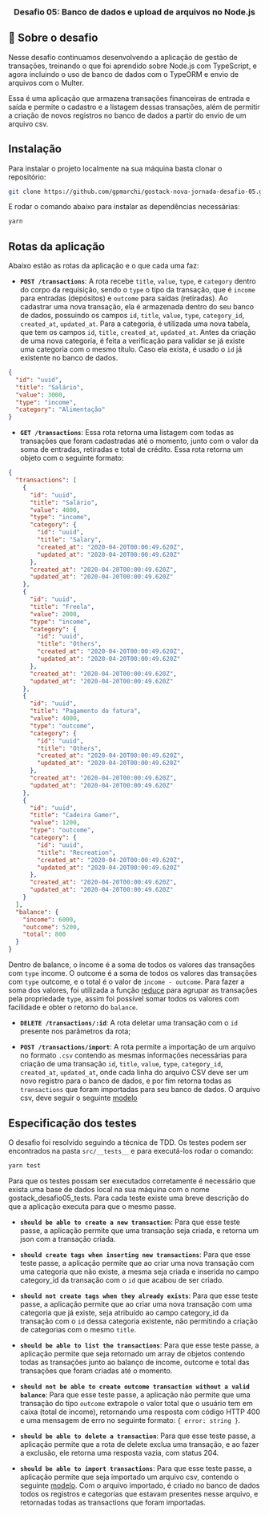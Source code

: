 <h3 align="center">
  Desafio 05: Banco de dados e upload de arquivos no Node.js
</h3>

## :rocket: Sobre o desafio

Nesse desafio continuamos desenvolvendo a aplicação de gestão de transações, treinando o que foi aprendido sobre Node.js com TypeScript, e agora incluindo o uso de banco de dados com o TypeORM e envio de arquivos com o Multer.

Essa é uma aplicação que armazena transações financeiras de entrada e saída e permite o cadastro e a listagem dessas transações, além de permitir a criação de novos registros no banco de dados a partir do envio de um arquivo csv.

## Instalação

Para instalar o projeto localmente na sua máquina basta clonar o repositório:

```bash
git clone https://github.com/gpmarchi/gostack-nova-jornada-desafio-05.git && cd gostack-nova-jornada-desafio-05
```

E rodar o comando abaixo para instalar as dependências necessárias:

```bash
yarn
```

## Rotas da aplicação

Abaixo estão as rotas da aplicação e o que cada uma faz:

- **`POST /transactions`**: A rota recebe `title`, `value`, `type`, e `category` dentro do corpo da requisição, sendo o `type` o tipo da transação, que é `income` para entradas (depósitos) e `outcome` para saídas (retiradas). Ao cadastrar uma nova transação, ela é armazenada dentro do seu banco de dados, possuindo os campos `id`, `title`, `value`, `type`, `category_id`, `created_at`, `updated_at`. Para a categoria, é utilizada uma nova tabela, que tem os campos `id`, `title`, `created_at`, `updated_at`. Antes da criação de uma nova categoria, é feita a verificação para validar se já existe uma categoria com o mesmo título. Caso ela exista, é usado o `id` já existente no banco de dados.

```json
{
  "id": "uuid",
  "title": "Salário",
  "value": 3000,
  "type": "income",
  "category": "Alimentação"
}
```

- **`GET /transactions`**: Essa rota retorna uma listagem com todas as transações que foram cadastradas até o momento, junto com o valor da soma de entradas, retiradas e total de crédito. Essa rota retorna um objeto com o seguinte formato:

```json
{
  "transactions": [
    {
      "id": "uuid",
      "title": "Salário",
      "value": 4000,
      "type": "income",
      "category": {
        "id": "uuid",
        "title": "Salary",
        "created_at": "2020-04-20T00:00:49.620Z",
        "updated_at": "2020-04-20T00:00:49.620Z"
      },
      "created_at": "2020-04-20T00:00:49.620Z",
      "updated_at": "2020-04-20T00:00:49.620Z"
    },
    {
      "id": "uuid",
      "title": "Freela",
      "value": 2000,
      "type": "income",
      "category": {
        "id": "uuid",
        "title": "Others",
        "created_at": "2020-04-20T00:00:49.620Z",
        "updated_at": "2020-04-20T00:00:49.620Z"
      },
      "created_at": "2020-04-20T00:00:49.620Z",
      "updated_at": "2020-04-20T00:00:49.620Z"
    },
    {
      "id": "uuid",
      "title": "Pagamento da fatura",
      "value": 4000,
      "type": "outcome",
      "category": {
        "id": "uuid",
        "title": "Others",
        "created_at": "2020-04-20T00:00:49.620Z",
        "updated_at": "2020-04-20T00:00:49.620Z"
      },
      "created_at": "2020-04-20T00:00:49.620Z",
      "updated_at": "2020-04-20T00:00:49.620Z"
    },
    {
      "id": "uuid",
      "title": "Cadeira Gamer",
      "value": 1200,
      "type": "outcome",
      "category": {
        "id": "uuid",
        "title": "Recreation",
        "created_at": "2020-04-20T00:00:49.620Z",
        "updated_at": "2020-04-20T00:00:49.620Z"
      },
      "created_at": "2020-04-20T00:00:49.620Z",
      "updated_at": "2020-04-20T00:00:49.620Z"
    }
  ],
  "balance": {
    "income": 6000,
    "outcome": 5200,
    "total": 800
  }
}
```

Dentro de balance, o income é a soma de todos os valores das transações com `type` income. O outcome é a soma de todos os valores das transações com `type` outcome, e o total é o valor de `income - outcome`. Para fazer a soma dos valores, foi utilizada a função [reduce](https://developer.mozilla.org/pt-BR/docs/Web/JavaScript/Reference/Global_Objects/Array/reduce) para agrupar as transações pela propriedade `type`, assim foi possível somar todos os valores com facilidade e obter o retorno do `balance`.

- **`DELETE /transactions/:id`**: A rota deletar uma transação com o `id` presente nos parâmetros da rota;

- **`POST /transactions/import`**: A rota permite a importação de um arquivo no formato `.csv` contendo as mesmas informações necessárias para criação de uma transação `id`, `title`, `value`, `type`, `category_id`, `created_at`, `updated_at`, onde cada linha do arquivo CSV deve ser um novo registro para o banco de dados, e por fim retorna todas as `transactions` que foram importadas para seu banco de dados. O arquivo csv, deve seguir o seguinte [modelo](./assets/file.csv)

## Especificação dos testes

O desafio foi resolvido seguindo a técnica de TDD. Os testes podem ser encontrados na pasta ```src/__tests__``` e para executá-los rodar o comando:

```bash
yarn test
```

Para que os testes possam ser executados corretamente é necessário que exista uma base de dados local na sua máquina com o nome gostack_desafio05_tests. Para cada teste existe uma breve descrição do que a aplicação executa para que o mesmo passe.

- **`should be able to create a new transaction`**: Para que esse teste passe, a aplicação permite que uma transação seja criada, e retorna um json com a transação criada.

- **`should create tags when inserting new transactions`**: Para que esse teste passe, a aplicação permite que ao criar uma nova transação com uma categoria que não existe, a mesma seja criada e inserida no campo category_id da transação com o `id` que acabou de ser criado.

- **`should not create tags when they already exists`**: Para que esse teste passe, a aplicação permite que ao criar uma nova transação com uma categoria que já existe, seja atribuído ao campo category_id da transação com o `id` dessa categoria existente, não permitindo a criação de categorias com o mesmo `title`.

- **`should be able to list the transactions`**: Para que esse teste passe, a aplicação permite que seja retornado um array de objetos contendo todas as transações junto ao balanço de income, outcome e total das transações que foram criadas até o momento.

- **`should not be able to create outcome transaction without a valid balance`**: Para que esse teste passe, a aplicação não permite que uma transação do tipo `outcome` extrapole o valor total que o usuário tem em caixa (total de income), retornando uma resposta com código HTTP 400 e uma mensagem de erro no seguinte formato: `{ error: string }`.

- **`should be able to delete a transaction`**: Para que esse teste passe, a aplicação permite que a rota de delete exclua uma transação, e ao fazer a exclusão, ele retorna uma resposta vazia, com status 204.

- **`should be able to import transactions`**: Para que esse teste passe, a aplicação permite que seja importado um arquivo csv, contendo o seguinte [modelo](./assets/file.csv). Com o arquivo importado, é criado no banco de dados todos os registros e categorias que estavam presentes nesse arquivo, e retornadas todas as transactions que foram importadas.
